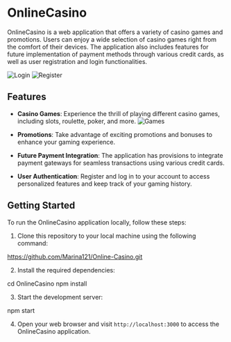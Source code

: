 # OnlineCasino

OnlineCasino is a web application that offers a variety of casino games and promotions. Users can enjoy a wide selection of casino games right from the comfort of their devices. The application also includes features for future implementation of payment methods through various credit cards, as well as user registration and login functionalities.

![Login](/images/REDME/login.png)
![Register](/images/REDME/registrieren.png)

## Features

- **Casino Games**: Experience the thrill of playing different casino games, including slots, roulette, poker, and more.
  ![Games](/images/REDME/alleSpiele.png)

- **Promotions**: Take advantage of exciting promotions and bonuses to enhance your gaming experience.

- **Future Payment Integration**: The application has provisions to integrate payment gateways for seamless transactions using various credit cards.

- **User Authentication**: Register and log in to your account to access personalized features and keep track of your gaming history.

## Getting Started

To run the OnlineCasino application locally, follow these steps:

1. Clone this repository to your local machine using the following command:

https://github.com/Marina121/Online-Casino.git

2. Install the required dependencies:

cd OnlineCasino
npm install

3. Start the development server:

npm start

4. Open your web browser and visit `http://localhost:3000` to access the OnlineCasino application.
